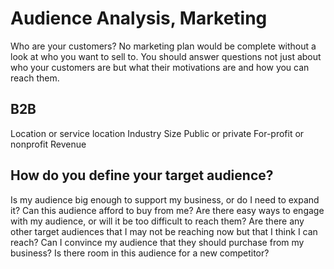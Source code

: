 # Audience Analysis, Marketing

Who are your customers? No marketing plan would be complete without a look at who you want to sell to. You should answer questions not just about who your customers are but what their motivations are and how you can reach them.

## B2B

Location or service location
Industry
Size
Public or private
For-profit or nonprofit
Revenue

## How do you define your target audience?

Is my audience big enough to support my business, or do I need to expand it?
Can this audience afford to buy from me?
Are there easy ways to engage with my audience, or will it be too difficult to reach them?
Are there any other target audiences that I may not be reaching now but that I think I can reach?
Can I convince my audience that they should purchase from my business?
Is there room in this audience for a new competitor?